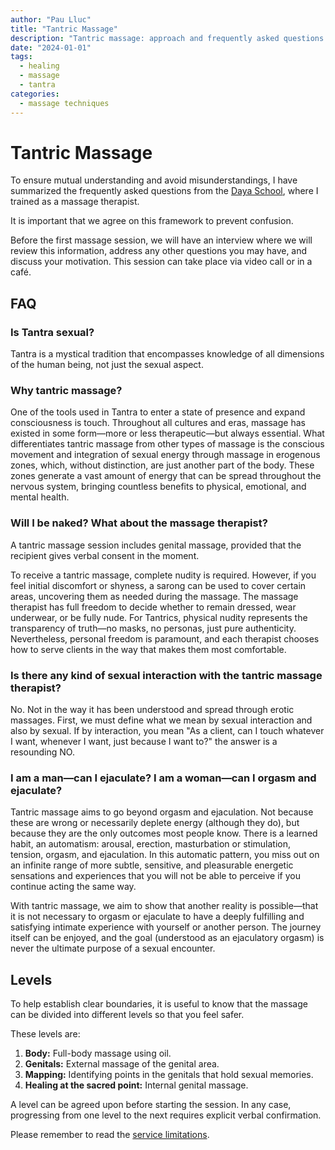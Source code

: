 ```yaml
---
author: "Pau Lluc"
title: "Tantric Massage"
description: "Tantric massage: approach and frequently asked questions."
date: "2024-01-01"
tags: 
  - healing
  - massage
  - tantra
categories:
  - massage techniques
---
```


# Tantric Massage

To ensure mutual understanding and avoid misunderstandings, I have summarized the frequently asked questions from the [Daya School](https://escueladaya.com/faqs/), where I trained as a massage therapist.

It is important that we agree on this framework to prevent confusion.

Before the first massage session, we will have an interview where we will review this information, address any other questions you may have, and discuss your motivation. This session can take place via video call or in a café.

## FAQ

### Is Tantra sexual?

Tantra is a mystical tradition that encompasses knowledge of all dimensions of the human being, not just the sexual aspect.

### Why tantric massage?

One of the tools used in Tantra to enter a state of presence and expand consciousness is touch. Throughout all cultures and eras, massage has existed in some form—more or less therapeutic—but always essential. What differentiates tantric massage from other types of massage is the conscious movement and integration of sexual energy through massage in erogenous zones, which, without distinction, are just another part of the body. These zones generate a vast amount of energy that can be spread throughout the nervous system, bringing countless benefits to physical, emotional, and mental health.

### Will I be naked? What about the massage therapist?

A tantric massage session includes genital massage, provided that the recipient gives verbal consent in the moment.

To receive a tantric massage, complete nudity is required. However, if you feel initial discomfort or shyness, a sarong can be used to cover certain areas, uncovering them as needed during the massage. The massage therapist has full freedom to decide whether to remain dressed, wear underwear, or be fully nude. For Tantrics, physical nudity represents the transparency of truth—no masks, no personas, just pure authenticity. Nevertheless, personal freedom is paramount, and each therapist chooses how to serve clients in the way that makes them most comfortable.

### Is there any kind of sexual interaction with the tantric massage therapist?

No. Not in the way it has been understood and spread through erotic massages. First, we must define what we mean by sexual interaction and also by sexual. If by interaction, you mean "As a client, can I touch whatever I want, whenever I want, just because I want to?" the answer is a resounding NO.

### I am a man—can I ejaculate? I am a woman—can I orgasm and ejaculate?

Tantric massage aims to go beyond orgasm and ejaculation. Not because these are wrong or necessarily deplete energy (although they do), but because they are the only outcomes most people know. There is a learned habit, an automatism: arousal, erection, masturbation or stimulation, tension, orgasm, and ejaculation. In this automatic pattern, you miss out on an infinite range of more subtle, sensitive, and pleasurable energetic sensations and experiences that you will not be able to perceive if you continue acting the same way. 

With tantric massage, we aim to show that another reality is possible—that it is not necessary to orgasm or ejaculate to have a deeply fulfilling and satisfying intimate experience with yourself or another person. The journey itself can be enjoyed, and the goal (understood as an ejaculatory orgasm) is never the ultimate purpose of a sexual encounter.

## Levels

To help establish clear boundaries, it is useful to know that the massage can be divided into different levels so that you feel safer.

These levels are:

1. **Body:** Full-body massage using oil.
2. **Genitals:** External massage of the genital area.
3. **Mapping:** Identifying points in the genitals that hold sexual memories.
4. **Healing at the sacred point:** Internal genital massage.

A level can be agreed upon before starting the session. In any case, progressing from one level to the next requires explicit verbal confirmation.

Please remember to read the [service limitations](../prices/#service-limitations).
